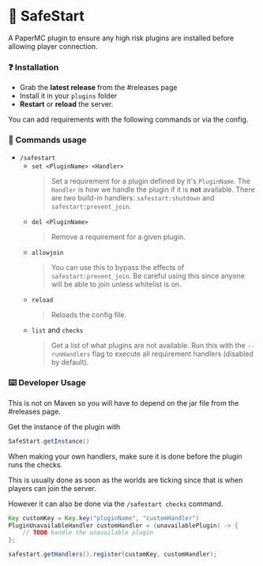# 🔐 SafeStart

A PaperMC plugin to ensure any high risk plugins are installed before allowing player connection.

### ❓ Installation

- Grab the **latest release** from the #releases page
- Install it in your `plugins` folder
- **Restart** or **reload** the server.

You can add requirements with the following commands or via the config.

### 📘 Commands usage

- `/safestart`
  - `set <PluginName> <Handler>`
    > Set a requirement for a plugin defined by it's `PluginName`.
    > The `Handler` is how we handle the plugin if it is **not** available.
    > There are two build-in handlers: `safestart:shutdown` and `safestart:prevent_join`.
  - `del <PluginName>`
    > Remove a requirement for a given plugin.
  - `allowjoin`
    > You can use this to bypass the effects of `safestart:prevent_join`.
    > Be careful using this since anyone will be able to join unless whitelist is on.
  - `reload`
    > Reloads the config file.
  - `list` and `checks`
    > Get a list of what plugins are not available.
    > Run this with the `--runHandlers` flag to execute all requirement handlers (disabled by default).

### ⌨️ Developer Usage

This is not on Maven so you will have to depend on the jar file from the #releases page.

Get the instance of the plugin with
```java
SafeStart.getInstance()
```

When making your own handlers, make sure it is done before the plugin runs the checks.

This is usually done as soon as the worlds are ticking since that is when players can join the server.

However it can also be done via the `/safestart checks` command.
```java
Key customKey = Key.key("pluginName", "customHandler")
PluginUnavailableHandler customHandler = (unavailablePlugin) -> {
    // TODO handle the unavailable plugin
};

safestart.getHandlers().register(customKey, customHandler);
```
